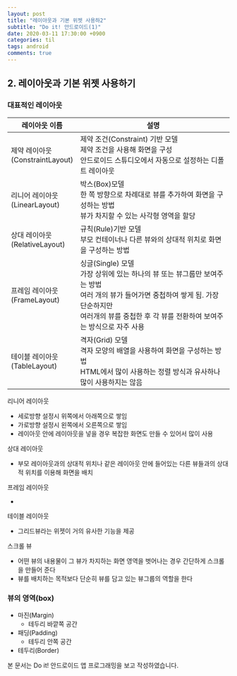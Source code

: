 ```yaml
---
layout: post
title: "레이아웃과 기본 위젯 사용하2"
subtitle: "Do it! 안드로이드(1)"
date: 2020-03-11 17:30:00 +0900
categories: til
tags: android
comments: true
---
```




## 2. 레이아웃과 기본 위젯 사용하기



### 대표적인 레이아웃

| 레이아웃 이름                       | 설명                                                         |
| ----------------------------------- | ------------------------------------------------------------ |
| 제약 레이아웃<br>(ConstraintLayout) | 제약 조건(Constraint) 기반 모델<br>제약 조건을 사용해 화면을 구성<br>안드로이드 스튜디오에서 자동으로 설정하는 디폴트 레이아웃 |
| 리니어 레이아웃<Br>(LinearLayout)   | 박스(Box)모델<br>한 쪽 방향으로 차례대로 뷰를 추가하여 화면을 구성하는 방법<br>뷰가 차지할 수 있는 사각형 영역을 할당 |
| 상대 레이아웃<Br>(RelativeLayout)   | 규칙(Rule)기반 모델<br>부모 컨테이너나 다른 뷰와의 상대적 위치로 화면을 구성하는 방법 |
| 프레임 레이아웃<Br>(FrameLayout)    | 싱글(Single) 모델<br>가장 상위에 있는 하나의 뷰 또는 뷰그룹만 보여주는 방법<br>여러 개의 뷰가 들어가면 중첩하여 쌓게 됨. 가장 단순하지만 <br>여러개의 뷰를 중첩한 후 각 뷰를 전환하여 보여주는 방식으로 자주 사용 |
| 테이블 레이아웃<br>(TableLayout)    | 격자(Grid) 모델<br>격자 모양의 배열을 사용하여 화면을 구성하는 방법<br/>HTML에서 많이 사용하는 정렬 방식과 유사하나 많이 사용하지는 않음 |



리니어 레이아웃

- 세로방향 설정시 위쪽에서 아래쪽으로 쌓임
- 가로방향 설정시 왼쪽에서 오른쪽으로 쌓임
- 레이아웃 안에 레이아웃을 넣을 경우 복잡한 화면도 만들 수 있어서 많이 사용

상대 레이아웃

- 부모 레이아웃과의 상대적 위치나 같은 레이아웃 안에 들어있는 다른 뷰들과의 상대적 위치를 이용해 화면을 배치

프레임 레이아웃

- 

테이블 레이아웃

- 그리드뷰라는 위젯이 거의 유사한 기능을 제공

스크롤 뷰

- 어떤 뷰의 내용물이 그 뷰가 차지하는 화면 영역을 벗어나는 경우 간단하게 스크롤을 만들어 준다
- 뷰를 배치하는 목적보다 단순히 뷰를 담고 있는 뷰그룹의 역할을 한다



### 뷰의 영역(box)

- 마진(Margin)
  - 테두리 바깥쪽 공간
- 패딩(Padding)
  - 테두리 안쪽 공간
- 테두리(Border)





본 문서는 Do it! 안드로이드 앱 프로그래밍을 보고 작성하였습니다.